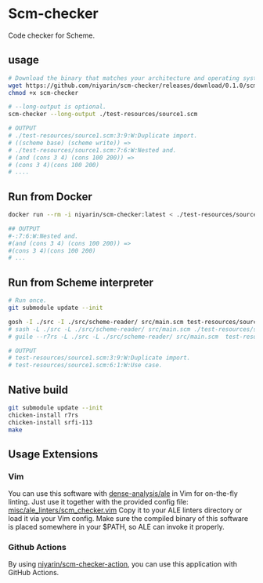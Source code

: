 # Scm-checker
Code checker for Scheme.

## usage

```bash
# Download the binary that matches your architecture and operating system.
wget https://github.com/niyarin/scm-checker/releases/download/0.1.0/scm-checker-0.1.0-linux-x86_64 -O scm-checker
chmod +x scm-checker

# --long-output is optional.
scm-checker --long-output ./test-resources/source1.scm

# OUTPUT
# ./test-resources/source1.scm:3:9:W:Duplicate import.
# ((scheme base) (scheme write)) =>
# ./test-resources/source1.scm:7:6:W:Nested and.
# (and (cons 3 4) (cons 100 200)) =>
# (cons 3 4)(cons 100 200)
# ....
```

## Run from Docker
```bash
docker run --rm -i niyarin/scm-checker:latest < ./test-resources/source1.scm

## OUTPUT
#-:7:6:W:Nested and.
#(and (cons 3 4) (cons 100 200)) =>
#(cons 3 4)(cons 100 200)
# ...
```

## Run from Scheme interpreter
```bash
# Run once.
git submodule update --init

gosh -I ./src -I ./src/scheme-reader/ src/main.scm test-resources/source1.scm
# sash -L ./src -L ./src/scheme-reader/ src/main.scm ./test-resources/source1.scm
# guile --r7rs -L ./src -L ./src/scheme-reader/ src/main.scm  test-resources/source1.scm

# OUTPUT
# test-resources/source1.scm:3:9:W:Duplicate import.
# test-resources/source1.scm:6:1:W:Use case.
```

## Native build
```bash
git submodule update --init
chicken-install r7rs
chicken-install srfi-113
make
```

## Usage Extensions
### Vim
You can use this software with [dense-analysis/ale](https://github.com/dense-analysis/ale) in Vim for on-the-fly linting.
Just use it together with the provided config file:  [misc/ale_linters/scm_checker.vim](https://github.com/niyarin/scm-checker/blob/main/misc/ale_linters/scm_checker.vim)
Copy it to your ALE linters directory or load it via your Vim config.
Make sure the compiled binary of this software is placed somewhere in your $PATH, so ALE can invoke it properly.

### Github Actions
By using [niyarin/scm-checker-action](https://github.com/niyarin/scm-checker-action), you can use this application with GitHub Actions.
